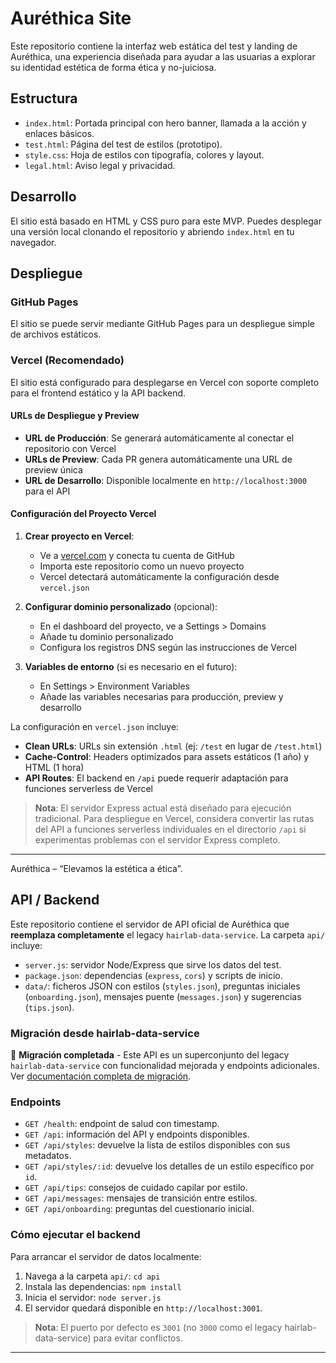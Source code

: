# Auréthica Site

Este repositorio contiene la interfaz web estática del test y landing de Auréthica, una experiencia diseñada para ayudar a las usuarias a explorar su identidad estética de forma ética y no-juiciosa.

## Estructura

- `index.html`: Portada principal con hero banner, llamada a la acción y enlaces básicos.
- `test.html`: Página del test de estilos (prototipo).
- `style.css`: Hoja de estilos con tipografía, colores y layout.
- `legal.html`: Aviso legal y privacidad.

## Desarrollo

El sitio está basado en HTML y CSS puro para este MVP. Puedes desplegar una versión local clonando el repositorio y abriendo `index.html` en tu navegador.

## Despliegue

### GitHub Pages
El sitio se puede servir mediante GitHub Pages para un despliegue simple de archivos estáticos.

### Vercel (Recomendado)
El sitio está configurado para desplegarse en Vercel con soporte completo para el frontend estático y la API backend.

#### URLs de Despliegue y Preview
- **URL de Producción**: Se generará automáticamente al conectar el repositorio con Vercel
- **URLs de Preview**: Cada PR genera automáticamente una URL de preview única
- **URL de Desarrollo**: Disponible localmente en `http://localhost:3000` para el API

#### Configuración del Proyecto Vercel
1. **Crear proyecto en Vercel**:
   - Ve a [vercel.com](https://vercel.com) y conecta tu cuenta de GitHub
   - Importa este repositorio como un nuevo proyecto
   - Vercel detectará automáticamente la configuración desde `vercel.json`

2. **Configurar dominio personalizado** (opcional):
   - En el dashboard del proyecto, ve a Settings > Domains
   - Añade tu dominio personalizado
   - Configura los registros DNS según las instrucciones de Vercel

3. **Variables de entorno** (si es necesario en el futuro):
   - En Settings > Environment Variables
   - Añade las variables necesarias para producción, preview y desarrollo

La configuración en `vercel.json` incluye:
- **Clean URLs**: URLs sin extensión `.html` (ej: `/test` en lugar de `/test.html`)
- **Cache-Control**: Headers optimizados para assets estáticos (1 año) y HTML (1 hora)
- **API Routes**: El backend en `/api` puede requerir adaptación para funciones serverless de Vercel

> **Nota**: El servidor Express actual está diseñado para ejecución tradicional. Para despliegue en Vercel, considera convertir las rutas del API a funciones serverless individuales en el directorio `/api` si experimentas problemas con el servidor Express completo.

---

Auréthica – “Elevamos la estética a ética”.

## API / Backend

Este repositorio contiene el servidor de API oficial de Auréthica que **reemplaza completamente** el legacy `hairlab-data-service`. La carpeta `api/` incluye:

- `server.js`: servidor Node/Express que sirve los datos del test.
- `package.json`: dependencias (`express`, `cors`) y scripts de inicio.
- `data/`: ficheros JSON con estilos (`styles.json`), preguntas iniciales (`onboarding.json`), mensajes puente (`messages.json`) y sugerencias (`tips.json`).

### Migración desde hairlab-data-service

🎉 **Migración completada** - Este API es un superconjunto del legacy `hairlab-data-service` con funcionalidad mejorada y endpoints adicionales. Ver [documentación completa de migración](docs/MIGRATION_HAIRLAB.md).

### Endpoints

- `GET /health`: endpoint de salud con timestamp.
- `GET /api`: información del API y endpoints disponibles.
- `GET /api/styles`: devuelve la lista de estilos disponibles con sus metadatos.
- `GET /api/styles/:id`: devuelve los detalles de un estilo específico por `id`.
- `GET /api/tips`: consejos de cuidado capilar por estilo.
- `GET /api/messages`: mensajes de transición entre estilos.
- `GET /api/onboarding`: preguntas del cuestionario inicial.

### Cómo ejecutar el backend

Para arrancar el servidor de datos localmente:

1. Navega a la carpeta `api/`: `cd api`
2. Instala las dependencias: `npm install`
3. Inicia el servidor: `node server.js`
4. El servidor quedará disponible en `http://localhost:3001`.

> **Nota**: El puerto por defecto es `3001` (no `3000` como el legacy hairlab-data-service) para evitar conflictos.

---
